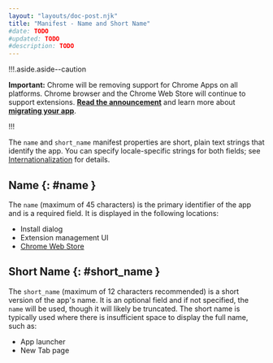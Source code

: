 ```yaml
---
layout: "layouts/doc-post.njk"
title: "Manifest - Name and Short Name"
#date: TODO
#updated: TODO
#description: TODO
---
```


!!!.aside.aside--caution

**Important:** Chrome will be removing support for Chrome Apps on all platforms. Chrome browser and
the Chrome Web Store will continue to support extensions. [**Read the announcement**][1] and learn
more about [**migrating your app**][2].

!!!

The `name` and `short_name` manifest properties are short, plain text strings that identify the app.
You can specify locale-specific strings for both fields; see [Internationalization][3] for details.

## Name {: #name }

The `name` (maximum of 45 characters) is the primary identifier of the app and is a required field.
It is displayed in the following locations:

- Install dialog
- Extension management UI
- [Chrome Web Store][4]

## Short Name {: #short_name }

The `short_name` (maximum of 12 characters recommended) is a short version of the app's name. It is
an optional field and if not specified, the `name` will be used, though it will likely be truncated.
The short name is typically used where there is insufficient space to display the full name, such
as:

- App launcher
- New Tab page

[1]: https://blog.chromium.org/2020/01/moving-forward-from-chrome-apps.html
[2]: https://developer.chrome.com/apps/migration
[3]: https://developer.chrome.com/extensions/i18n
[4]: https://chrome.google.com/webstore
